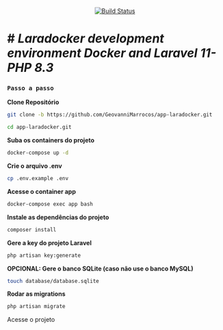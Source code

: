 <br>
  
<p  align="center">
<a  href="https://github.com/laravel/framework/actions"><img  src="https://repository-images.githubusercontent.com/262374167/19a93700-438a-11eb-9de5-d50a874fd362"  alt="Build Status"></a>
</p>


# # *Laradocker development environment  Docker and Laravel 11- PHP 8.3*



### `Passo a passo`
**Clone Repositório**
```sh
git clone -b https://github.com/GeovanniMarrocos/app-laradocker.git
```
```sh
cd app-laradocker.git
```

**Suba os containers do projeto**
```sh
docker-compose up -d
```

**Crie o arquivo .env**
```sh
cp .env.example .env
```

**Acesse o container app**
```sh
docker-compose exec app bash
```

**Instale as dependências do projeto**
```sh
composer install
```

**Gere a key do projeto Laravel**
```sh
php artisan key:generate
```

**OPCIONAL: Gere o banco SQLite (caso não use o banco MySQL)**
```sh
touch database/database.sqlite
```

**Rodar as migrations**

```sh
php artisan migrate
```

Acesse o projeto


